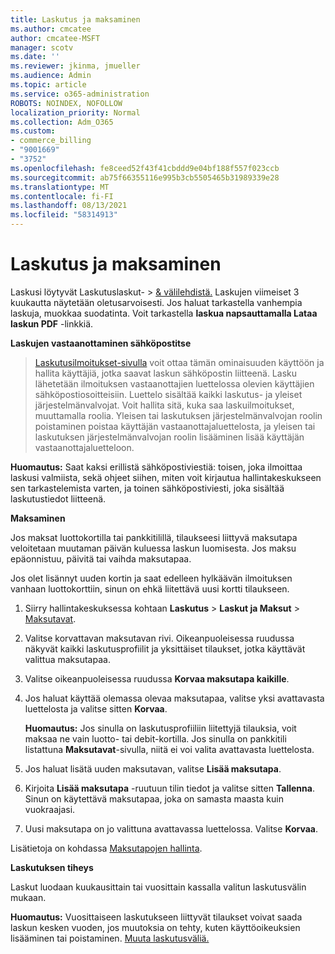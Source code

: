 ```yaml
---
title: Laskutus ja maksaminen
ms.author: cmcatee
author: cmcatee-MSFT
manager: scotv
ms.date: ''
ms.reviewer: jkinma, jmueller
ms.audience: Admin
ms.topic: article
ms.service: o365-administration
ROBOTS: NOINDEX, NOFOLLOW
localization_priority: Normal
ms.collection: Adm_O365
ms.custom:
- commerce_billing
- "9001669"
- "3752"
ms.openlocfilehash: fe8ceed52f43f41cbddd9e04bf188f557f023ccb
ms.sourcegitcommit: ab75f66355116e995b3cb5505465b31989339e28
ms.translationtype: MT
ms.contentlocale: fi-FI
ms.lasthandoff: 08/13/2021
ms.locfileid: "58314913"
---
```

# <a name="billing-and-payment"></a>Laskutus ja maksaminen

Laskusi löytyvät Laskutuslaskut-   >  [& välilehdistä.](https://go.microsoft.com/fwlink/p/?linkid=848039)  Laskujen viimeiset 3 kuukautta näytetään oletusarvoisesti.  Jos haluat tarkastella vanhempia laskuja, muokkaa suodatinta.  Voit tarkastella **laskua napsauttamalla Lataa laskun PDF** -linkkiä.

**Laskujen vastaanottaminen sähköpostitse**

  >  [Laskutusilmoitukset-sivulla](https://go.microsoft.com/fwlink/p/?linkid=853212) voit ottaa tämän  ominaisuuden käyttöön ja hallita käyttäjiä, jotka saavat laskun sähköpostin liitteenä. Lasku lähetetään ilmoituksen vastaanottajien luettelossa olevien käyttäjien sähköpostiosoitteisiin. Luettelo sisältää kaikki laskutus- ja yleiset järjestelmänvalvojat.  Voit hallita sitä, kuka saa laskuilmoitukset, muuttamalla roolia.  Yleisen tai laskutuksen järjestelmänvalvojan roolin poistaminen poistaa käyttäjän vastaanottajaluettelosta, ja yleisen tai laskutuksen järjestelmänvalvojan roolin lisääminen lisää käyttäjän vastaanottajaluetteloon.

**Huomautus:** Saat kaksi erillistä sähköpostiviestiä: toisen, joka ilmoittaa laskusi valmiista, sekä ohjeet siihen, miten voit kirjautua hallintakeskukseen sen tarkastelemista varten, ja toinen sähköpostiviesti, joka sisältää laskutustiedot liitteenä.

**Maksaminen**

Jos maksat luottokortilla tai pankkitilillä, tilaukseesi liittyvä maksutapa veloitetaan muutaman päivän kuluessa laskun luomisesta. Jos maksu epäonnistuu, päivitä tai vaihda maksutapaa.

Jos olet lisännyt uuden kortin ja saat edelleen hylkäävän ilmoituksen vanhaan luottokorttiin, sinun on ehkä liitettävä uusi kortti tilaukseen.

1. Siirry hallintakeskuksessa kohtaan **Laskutus** > **Laskut ja Maksut** > [Maksutavat](https://go.microsoft.com/fwlink/p/?linkid=2018806).

2. Valitse korvattavan maksutavan rivi. Oikeanpuoleisessa ruudussa näkyvät kaikki laskutusprofiilit ja yksittäiset tilaukset, jotka käyttävät valittua maksutapaa.

3. Valitse oikeanpuoleisessa ruudussa **Korvaa maksutapa kaikille**.

4. Jos haluat käyttää olemassa olevaa maksutapaa, valitse yksi avattavasta luettelosta ja valitse sitten **Korvaa**.

    **Huomautus:** Jos sinulla on laskutusprofiiliin liitettyjä tilauksia, voit maksaa ne vain luotto- tai debit-kortilla. Jos sinulla on pankkitili listattuna **Maksutavat**-sivulla, niitä ei voi valita avattavasta luettelosta.

5. Jos haluat lisätä uuden maksutavan, valitse **Lisää maksutapa**.

6. Kirjoita **Lisää maksutapa** -ruutuun tilin tiedot ja valitse sitten **Tallenna**. Sinun on käytettävä maksutapaa, joka on samasta maasta kuin vuokraajasi.

7. Uusi maksutapa on jo valittuna avattavassa luettelossa. Valitse **Korvaa**.

Lisätietoja on kohdassa [Maksutapojen hallinta](https://docs.microsoft.com/microsoft-365/commerce/billing-and-payments/manage-payment-methods).

**Laskutuksen tiheys**

Laskut luodaan kuukausittain tai vuosittain kassalla valitun laskutusvälin mukaan.  

**Huomautus:** Vuosittaiseen laskutukseen liittyvät tilaukset voivat saada laskun kesken vuoden, jos muutoksia on tehty, kuten käyttöoikeuksien lisääminen tai poistaminen. [Muuta laskutusväliä.](https://docs.microsoft.com/microsoft-365/commerce/billing-and-payments/change-payment-frequency)
